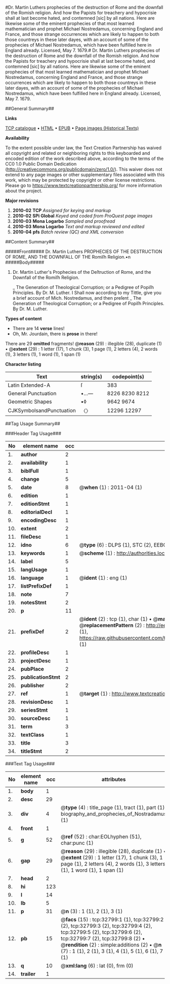 #Dr. Martin Luthers prophecies of the destruction of Rome and the downfall of the Romish religion. And how the Papists for treachery and hypocrisie shall at last become hated, and contemned [sic] by all nations. Here are likewise some of the eminent prophecies of that most learned mathematician and prophet Michael Nostredamus, concerning England and France, and those strange occurrences which are likely to happen to both those countreys in these later dayes, with an account of some of the prophecies of Michael Nostredamus, which have been fulfilled here in England already. Licensed, May 7. 1679.#
Dr. Martin Luthers prophecies of the destruction of Rome and the downfall of the Romish religion. And how the Papists for treachery and hypocrisie shall at last become hated, and contemned [sic] by all nations. Here are likewise some of the eminent prophecies of that most learned mathematician and prophet Michael Nostredamus, concerning England and France, and those strange occurrences which are likely to happen to both those countreys in these later dayes, with an account of some of the prophecies of Michael Nostredamus, which have been fulfilled here in England already. Licensed, May 7. 1679.

##General Summary##

**Links**

[TCP catalogue](http://www.ota.ox.ac.uk/tcp/)  • 
[HTML](http://tei.it.ox.ac.uk/tcp/Texts-HTML/free/A49/A49488.html)  • 
[EPUB](http://tei.it.ox.ac.uk/tcp/Texts-EPUB/free/A49/A49488.epub) • 
[Page images (Historical Texts)](https://historicaltexts.jisc.ac.uk/eebo-99828372e)

**Availability**

To the extent possible under law, the Text Creation Partnership has waived all copyright and related or neighboring rights to this keyboarded and encoded edition of the work described above, according to the terms of the CC0 1.0 Public Domain Dedication (http://creativecommons.org/publicdomain/zero/1.0/). This waiver does not extend to any page images or other supplementary files associated with this work, which may be protected by copyright or other license restrictions. Please go to https://www.textcreationpartnership.org/ for more information about the project.

**Major revisions**

1. __2010-02__ __TCP__ *Assigned for keying and markup*
1. __2010-02__ __SPi Global__ *Keyed and coded from ProQuest page images*
1. __2010-03__ __Mona Logarbo__ *Sampled and proofread*
1. __2010-03__ __Mona Logarbo__ *Text and markup reviewed and edited*
1. __2010-04__ __pfs__ *Batch review (QC) and XML conversion*

##Content Summary##

#####Front#####
Dr. Martin Luthers PROPHECIES OF THE DESTRUCTION OF ROME, AND THE DOWNFALL OF THE Romiſh Religion.•n
#####Body#####

1. Dr. Martin Luther's Prophecies of the Deſtruction of Rome, and the Downfall of the Romiſh Religion.

    _ The Generation of Theological Corruption; or a Pedigree of Popiſh Principles. By Dr. M. Luther.
I Shall now according to my Tittle, give you a brief account of Mich. Nostredamus, and then preſent 
    _ The Generation of Theological Corruption; or a Pedigree of Popiſh Principles. By Dr. M. Luther.

**Types of content**

  * There are 14 **verse** lines!
  * Oh, Mr. Jourdain, there is **prose** in there!

There are 29 **omitted** fragments! 
 @__reason__ (29) : illegible (28), duplicate (1)  •  @__extent__ (29) : 1 letter (17), 1 chunk (3), 1 page (1), 2 letters (4), 2 words (1), 3 letters (1), 1 word (1), 1 span (1)

**Character listing**


|Text|string(s)|codepoint(s)|
|---|---|---|
|Latin Extended-A|ſ|383|
|General Punctuation|•…—|8226 8230 8212|
|Geometric Shapes|▪◊|9642 9674|
|CJKSymbolsandPunctuation|〈〉|12296 12297|

##Tag Usage Summary##

###Header Tag Usage###

|No|element name|occ|attributes|
|---|---|---|---|
|1.|__author__|2||
|2.|__availability__|1||
|3.|__biblFull__|1||
|4.|__change__|5||
|5.|__date__|8| @__when__ (1) : 2011-04 (1)|
|6.|__edition__|1||
|7.|__editionStmt__|1||
|8.|__editorialDecl__|1||
|9.|__encodingDesc__|1||
|10.|__extent__|2||
|11.|__fileDesc__|1||
|12.|__idno__|6| @__type__ (6) : DLPS (1), STC (2), EEBO-CITATION (1), PROQUEST (1), VID (1)|
|13.|__keywords__|1| @__scheme__ (1) : http://authorities.loc.gov/ (1)|
|14.|__label__|5||
|15.|__langUsage__|1||
|16.|__language__|1| @__ident__ (1) : eng (1)|
|17.|__listPrefixDef__|1||
|18.|__note__|7||
|19.|__notesStmt__|2||
|20.|__p__|11||
|21.|__prefixDef__|2| @__ident__ (2) : tcp (1), char (1)  •  @__matchPattern__ (2) : ([0-9\-]+):([0-9IVX]+) (1), (.+) (1)  •  @__replacementPattern__ (2) : http://eebo.chadwyck.com/downloadtiff?vid=$1&page=$2 (1), https://raw.githubusercontent.com/textcreationpartnership/Texts/master/tcpchars.xml#$1 (1)|
|22.|__profileDesc__|1||
|23.|__projectDesc__|1||
|24.|__pubPlace__|2||
|25.|__publicationStmt__|2||
|26.|__publisher__|2||
|27.|__ref__|1| @__target__ (1) : http://www.textcreationpartnership.org/docs/. (1)|
|28.|__revisionDesc__|1||
|29.|__seriesStmt__|1||
|30.|__sourceDesc__|1||
|31.|__term__|3||
|32.|__textClass__|1||
|33.|__title__|3||
|34.|__titleStmt__|2||


###Text Tag Usage###

|No|element name|occ|attributes|
|---|---|---|---|
|1.|__body__|1||
|2.|__desc__|29||
|3.|__div__|4| @__type__ (4) : title_page (1), tract (1), part (1), biography_and_prophecies_of_Nostradamus (1)|
|4.|__front__|1||
|5.|__g__|52| @__ref__ (52) : char:EOLhyphen (51), char:punc (1)|
|6.|__gap__|29| @__reason__ (29) : illegible (28), duplicate (1)  •  @__extent__ (29) : 1 letter (17), 1 chunk (3), 1 page (1), 2 letters (4), 2 words (1), 3 letters (1), 1 word (1), 1 span (1)|
|7.|__head__|2||
|8.|__hi__|123||
|9.|__l__|14||
|10.|__lb__|5||
|11.|__p__|31| @__n__ (3) : 1 (1), 2 (1), 3 (1)|
|12.|__pb__|15| @__facs__ (15) : tcp:32799:1 (1), tcp:32799:2 (2), tcp:32799:3 (2), tcp:32799:4 (2), tcp:32799:5 (2), tcp:32799:6 (2), tcp:32799:7 (2), tcp:32799:8 (2)  •  @__rendition__ (2) : simple:additions (2)  •  @__n__ (7) : 1 (1), 2 (1), 3 (1), 4 (1), 5 (1), 6 (1), 7 (1)|
|13.|__q__|10| @__xml:lang__ (6) : lat (0), frm (0)|
|14.|__trailer__|1||
